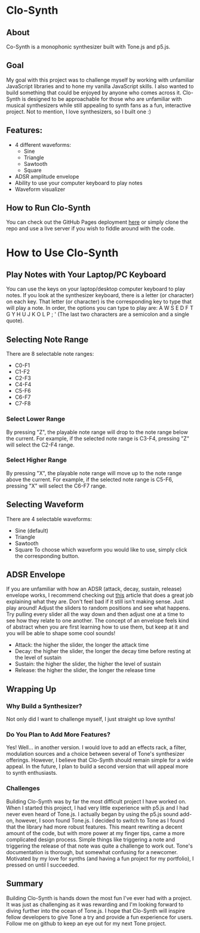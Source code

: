 # Clo-Synth

## About
Co-Synth is a monophonic synthesizer built with Tone.js and p5.js.

## Goal
My goal with this project was to challenge myself by working with unfamiliar JavaScript libraries and to hone my vanilla JavaScript skills. I also wanted to build something that could be enjoyed by anyone who comes across it. Clo-Synth is designed to be approachable for those who are unfamiliar with musical synthesizers while still appealing to synth fans as a fun, interactive project. Not to mention, I love synthesizers, so I built one :)

## Features:
- 4 different waveforms:
  - Sine
  - Triangle
  - Sawtooth
  - Square
- ADSR amplitude envelope
- Ability to use your computer keyboard to play notes
- Waveform visualizer

## How to Run Clo-Synth
You can check out the GitHub Pages deployment [here](https://clodus-nt.github.io/tonejs-synth/) or simply clone the repo and use a live server if you wish to fiddle around with the code.

# How to Use Clo-Synth

## Play Notes with Your Laptop/PC Keyboard
You can use the keys on your laptop/desktop computer keyboard to play notes. If you look at the synthesizer keyboard, there is a letter (or character) on each key. That letter (or character) is the corresponding key to type that will play a note. In order, the options you can type to play are: A W S E D F T G Y H U J K O L P ; ' (The last two characters are a semicolon and a single quote).

## Selecting Note Range
There are 8 selectable note ranges:
- C0-F1
- C1-F2
- C2-F3
- C4-F4
- C5-F6
- C6-F7
- C7-F8

### Select Lower Range
By pressing "Z", the playable note range will drop to the note range below the current. For example, if the selected note range is C3-F4, pressing "Z" will select the C2-F4 range.

### Select Higher Range
By pressing "X", the playable note range will move up to the note range above the current. For example, if the selected note range is C5-F6, pressing "X" will select the C6-F7 range.

## Selecting Waveform
There are 4 selectable waveforms:
- Sine (default)
- Triangle
- Sawtooth
- Square
To choose which waveform you would like to use, simply click the corresponding button.

## ADSR Envelope
If you are unfamiliar with how an ADSR (attack, decay, sustain, release) envelope works, I recommend checking out [this](https://www.masterclass.com/articles/adsr-envelope-explained) article that does a great job explaining what they are. Don't feel bad if it still isn't making sense. Just play around! Adjust the sliders to random positions and see what happens. Try pulling every slider all the way down and then adjust one at a time to see how they relate to one another. The concept of an envelope feels kind of abstract when you are first learning how to use them, but keep at it and you will be able to shape some cool sounds!

- Attack: the higher the slider, the longer the attack time
- Decay: the higher the slider, the longer the decay time before resting at the level of sustain
- Sustain: the higher the slider, the higher the level of sustain
- Release: the higher the slider, the longer the release time

## Wrapping Up

### Why Build a Synthesizer?
Not only did I want to challenge myself, I just straight up love synths!

### Do You Plan to Add More Features?
Yes! Well... in another version. I would love to add an effects rack, a filter, modulation sources and a choice between several of Tone's synthesizer offerings. However, I believe that Clo-Synth should remain simple for a wide appeal. In the future, I plan to build a second version that will appeal more to synth enthusiasts.

### Challenges
Building Clo-Synth was by far the most difficult project I have worked on. When I started this project, I had very little experience with p5.js and I had never even heard of Tone.js. I actually began by using the p5.js sound add-on, however, I soon found Tone.js. I decided to switch to Tone as I found that the library had more robust features. This meant rewriting a decent amount of the code, but with more power at my finger tips, came a more complicated design process. Simple things like triggering a note and triggering the release of that note was quite a challenge to work out. Tone's documentation is thorough, but somewhat confusing for a newcomer. Motivated by my love for synths (and having a fun project for my portfolio), I pressed on until I succeeded.

## Summary
Building Clo-Synth is hands down the most fun I've ever had with a project. It was just as challenging as it was rewarding and I'm looking forward to diving further into the ocean of Tone.js. I hope that Clo-Synth will inspire fellow developers to give Tone a try and provide a fun experience for users. Follow me on github to keep an eye out for my next Tone project.